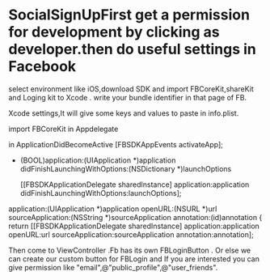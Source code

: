 # SocialSignUpFirst get a permission for development by clicking as developer.then do useful settings in Facebook 

select environment like iOS,download SDK and import FBCoreKit,shareKit and Loging kit to Xcode . 
write your bundle identifier in that page of FB.

Xcode settings,It will give some keys and values to paste in info.plist.

import FBCoreKit in Appdelegate 

in ApplicationDidBecomeActive     [FBSDKAppEvents activateApp];

- (BOOL)application:(UIApplication *)application didFinishLaunchingWithOptions:(NSDictionary *)launchOptions 

    [[FBSDKApplicationDelegate sharedInstance] application:application
                             didFinishLaunchingWithOptions:launchOptions];



application:(UIApplication *)application
            openURL:(NSURL *)url
  sourceApplication:(NSString *)sourceApplication
         annotation:(id)annotation {
    return [[FBSDKApplicationDelegate sharedInstance] application:application
                                                          openURL:url
                                                sourceApplication:sourceApplication
                                                       annotation:annotation];



Then come to ViewController .Fb has its own FBLoginButton .
Or else we can create our custom button for FBLogin and If you are interested you can give permission like "email",@"public_profile",@"user_friends".


